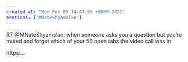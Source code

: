 ```yaml
---
created_at: "Mon Feb 08 14:47:55 +0000 2021"
mentions: ['MNateShyamalan']
---
```


RT @MNateShyamalan: when someone asks you a question but you’re muted and forget which of your 50 open tabs the video call was in 

 https:…